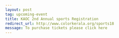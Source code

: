 ```yaml
---
layout: post
tag: upcoming-event
title: KAOC 2nd Annual sports Registration
redirect_url: http://www.colorkerala.org/sports18
message: To purchase tickets please click here
---
```

<script type = "text/javascript">
function ol(){
window.location.replace("http://www.colorkerala.org/sports18");
};
window.onload = ol;
</script> 
